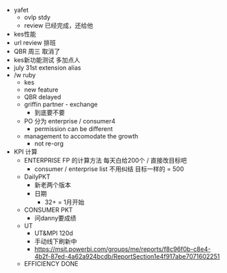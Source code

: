 - yafet
	- ovlp stdy
	- review 已经完成，还给他
- kes性能
- url review 排班
- QBR 周三 取消了
- kes新功能测试 多加点人
- july 31st extension alias
- /w ruby
	- kes
	- new feature
	- QBR delayed
	- griffin partner - exchange
		- 到底要不要
	- PO 分为 enterprise / consumer4
		- permission can be different
	- management to accomodate the growth
		- not re-org
- KPI 计算
	- ENTERPRISE FP 的计算方法 每天白给200个 / 直接改目标吧
		- consumer / enterprise list 不用纠结 目标一样的 = 500
	- DailyPKT
		- 新老两个版本
		- 日期
			- 32+ = 1月开始
	- CONSUMER PKT
		- 问danny要成绩
	- UT
		- UT&MPI 120d
		- 手动线下刷新中
		- https://msit.powerbi.com/groups/me/reports/f8c96f0b-c8e4-4b2f-87ed-4a62a924bcdb/ReportSection1e4f917abe7071602251
	- EFFICIENCY DONE